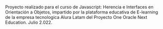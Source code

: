 Proyecto realizado para el curso de Javascript: Herencia e Interfaces en Orientación a Objetos, impartido por la plataforma educativa de E-learning de la empresa tecnologica Alura Latam del Proyecto One Oracle Next Education. Julio 2.022.
